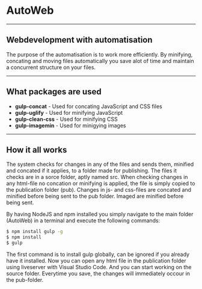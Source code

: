 # AutoWeb

----
## Webdevelopment with automatisation 
The purpose of the automatisation is to work more efficiently. By minifying, concating and moving files automatically you save alot of time and maintain a concurrent structure on your files.

----
## What packages are used
* **gulp-concat** - Used for concating JavaScript and CSS files
* **gulp-uglify** - Used for minifying JavaScript
* **gulp-clean-css** - Used for minifying CSS
* **gulp-imagemin** - Used for minigying images

----
## How it all works
The system checks for changes in any of the files and sends them, minified and concated if it applies, to a folder made for publishing. The files it checks are in a sorce folder, aptly named src.
When checking changes in any html-file no concation or minifying is applied, the file is simply copied to the publication folder (pub).
Changes in js- and css-files are concated and minified before being sent to the pub folder. Imaged are minified before being sent.

By having NodeJS and npm installed you simply navigate to the main folder (AutoWeb) in a terminal and execute the following commands:

```sh
$ npm install gulp -g
$ npm install
$ gulp
```
The first command is to install gulp globally, can be ignored if you already have it installed.
Now you can open any html file in the publication folder using liveserver with Visual Studio Code. And you can start working on the source folder. Everytime you save, the changes will immediately occour in the pub-folder.
